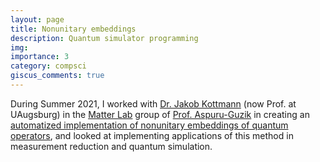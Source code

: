 ```yaml
---
layout: page
title: Nonunitary embeddings
description: Quantum simulator programming
img:
importance: 3
category: compsci
giscus_comments: true
---
```


During Summer 2021, I worked with [Dr. Jakob Kottmann](https://jakobkottmann.com/) (now Prof. at UAugsburg) in the [Matter Lab](https://www.matter.toronto.edu/) group of [Prof. Aspuru-Guzik](https://scholar.google.ca/citations?user=Ag_6KEgAAAAJ&hl=en) in creating an [automatized implementation of nonunitary embeddings of quantum operators](https://github.com/MakoStrwlkr/nonunitary-embeddings), and looked at implementing applications of this method in measurement reduction and quantum simulation.
